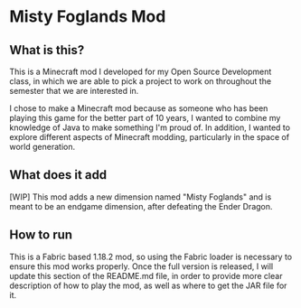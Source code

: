 # Misty Foglands Mod
## What is this?
This is a Minecraft mod I developed for my Open Source Development class, in which we are able to pick a project to work on throughout the semester that we are interested in. 

I chose to make a Minecraft mod because as someone who has been playing this game for the better part of 10 years, I wanted to combine my knowledge of Java to make something I'm proud of. In addition, I wanted to explore different aspects of Minecraft modding, particularly in the space of world generation.

## What does it add
[WIP]
This mod adds a new dimension named "Misty Foglands" and is meant to be an endgame dimension, after defeating the Ender Dragon. 

## How to run
This is a Fabric based 1.18.2 mod, so using the Fabric loader is necessary to ensure this mod works properly. Once the full version is released, I will update this section of the README.md file, in order to provide more clear description of how to play the mod, as well as where to get the JAR file for it.